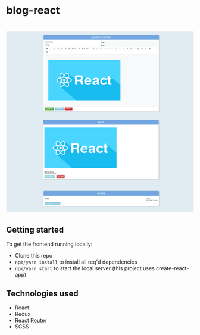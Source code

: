 # blog-react
# ![blog-react](logo.png)
## Getting started
To get the frontend running locally:
- Clone this repo
- `npm/yarn install` to install all req'd dependencies
- `npm/yarn start` to start the local server (this project uses create-react-app)
## Technologies used
- React
- Redux
- React Router
- SCSS
